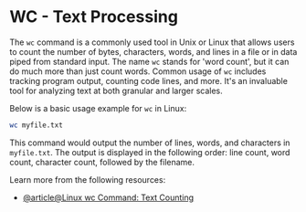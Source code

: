 # WC - Text Processing

The `wc` command is a commonly used tool in Unix or Linux that allows users to count the number of bytes, characters, words, and lines in a file or in data piped from standard input. The name `wc` stands for 'word count', but it can do much more than just count words. Common usage of `wc` includes tracking program output, counting code lines, and more. It's an invaluable tool for analyzing text at both granular and larger scales.

Below is a basic usage example for `wc` in Linux:

```bash
wc myfile.txt
```

This command would output the number of lines, words, and characters in `myfile.txt`. The output is displayed in the following order: line count, word count, character count, followed by the filename.

Learn more from the following resources:

- [@article@Linux wc Command: Text Counting](https://labex.io/tutorials/linux-linux-wc-command-text-counting-219200)